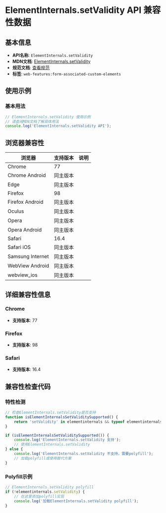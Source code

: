 # ElementInternals.setValidity API 兼容性数据

## 基本信息

- **API名称**: `ElementInternals.setValidity`
- **MDN文档**: [ElementInternals.setValidity](https://developer.mozilla.org/docs/Web/API/ElementInternals/setValidity)
- **规范文档**: [查看规范](https://html.spec.whatwg.org/multipage/custom-elements.html#dom-elementinternals-setvalidity)
- **标签**: `web-features:form-associated-custom-elements`

## 使用示例

### 基本用法

```javascript
// ElementInternals.setValidity 使用示例
// 请查阅MDN文档了解具体用法
console.log('ElementInternals.setValidity API');
```

## 浏览器兼容性

| 浏览器 | 支持版本 | 说明 |
|--------|----------|------|
| Chrome | 77 |  |
| Chrome Android | 同主版本 |  |
| Edge | 同主版本 |  |
| Firefox | 98 |  |
| Firefox Android | 同主版本 |  |
| Oculus | 同主版本 |  |
| Opera | 同主版本 |  |
| Opera Android | 同主版本 |  |
| Safari | 16.4 |  |
| Safari iOS | 同主版本 |  |
| Samsung Internet | 同主版本 |  |
| WebView Android | 同主版本 |  |
| webview_ios | 同主版本 |  |

## 详细兼容性信息

### Chrome

- **支持版本**: 77

### Firefox

- **支持版本**: 98

### Safari

- **支持版本**: 16.4

## 兼容性检查代码

### 特性检测

```javascript
// 检查ElementInternals.setValidity是否支持
function isElementInternalsSetValiditySupported() {
    return 'setValidity' in elementinternals && typeof elementinternals.setValidity === 'function';
}

if (isElementInternalsSetValiditySupported()) {
    console.log('ElementInternals.setValidity 支持');
    // 使用ElementInternals.setValidity
} else {
    console.log('ElementInternals.setValidity 不支持，需要polyfill');
    // 加载polyfill或使用替代方案
}
```

### Polyfill示例

```javascript
// ElementInternals.setValidity polyfill
if (!elementinternals.setValidity) {
    // 在这里添加polyfill实现
    console.log('加载ElementInternals.setValidity polyfill');
}
```

